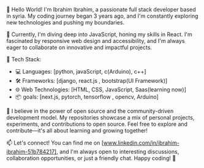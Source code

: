 👋 Hello World! I'm Ibrahim Ibrahim, a passionate full stack developer based in syria. My coding journey began 3 years ago, and I'm constantly exploring new technologies and pushing my boundaries.

🚀 Currently, I'm diving deep into JavaScript, honing my skills in React. I'm fascinated by responsive web design and accessibility, and I'm always eager to collaborate on innovative and impactful projects.

🔧 Tech Stack:
- 💻 Languages: [python, javaScript, c(Arduino), c++]
- 🛠️ Frameworks: [django, react.js , bootstrap(UI Framework)]
- 🌐 Web Technologies: [HTML, CSS, JavaScript, Saas(learning now)]
- 📦 goals: [next.js, pytorch, tensorflow , opencv, Arduino]

🌱 I believe in the power of open source and the community-driven development model. My repositories showcase a mix of personal projects, experiments, and contributions to open source. Feel free to explore and contribute—it's all about learning and growing together!

📫 Let's connect! You can find me on [www.linkedin.com/in/ibrahim-ibrahim-51b784217], and I'm always open to interesting discussions, collaboration opportunities, or just a friendly chat. Happy coding! 🚀
